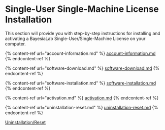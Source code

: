 # Single-User Single-Machine License Installation

This section will provide you with step-by-step instructions for installing and activating a BayesiaLab Single-User/Single-Machine License on your computer.

{% content-ref url="account-information.md" %}
[account-information.md](account-information.md)
{% endcontent-ref %}

{% content-ref url="software-download.md" %}
[software-download.md](software-download.md)
{% endcontent-ref %}

{% content-ref url="software-installation.md" %}
[software-installation.md](software-installation.md)
{% endcontent-ref %}

{% content-ref url="activation.md" %}
[activation.md](activation.md)
{% endcontent-ref %}

{% content-ref url="uninstallation-reset.md" %}
[uninstallation-reset.md](uninstallation-reset.md)
{% endcontent-ref %}



[Uninstallation/Reset](https://app.gitbook.com/o/uy8P9JV2yeAS4i1oOPyD/s/1hKcv7xZwkBBwCca680v/\~/changes/449/bayesialab/bayesialab-installation/single-user-single-machine-license/uninstallation-reset)
